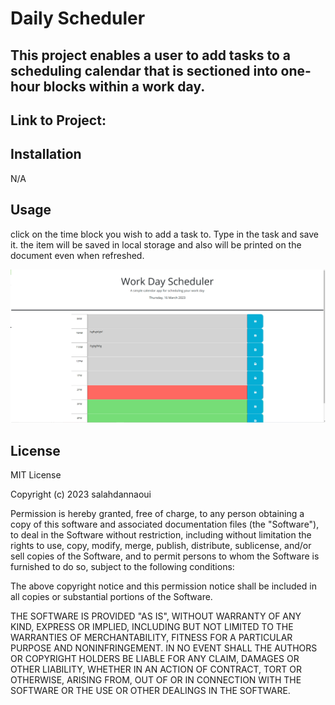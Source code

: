 # Daily Scheduler

## This project enables a user to add tasks to a scheduling calendar that is sectioned into one-hour blocks within a work day.


## Link to Project:  
## Installation

N/A

## Usage

click on the time block you wish to add a task to. Type in the task and save it. the item will be saved in local storage and also will be printed on the document even when refreshed.

![Screenshot1](./Assets/images/screenshot1.png)


## License

MIT License

Copyright (c) 2023 salahdannaoui

Permission is hereby granted, free of charge, to any person obtaining a copy
of this software and associated documentation files (the "Software"), to deal
in the Software without restriction, including without limitation the rights
to use, copy, modify, merge, publish, distribute, sublicense, and/or sell
copies of the Software, and to permit persons to whom the Software is
furnished to do so, subject to the following conditions:

The above copyright notice and this permission notice shall be included in all
copies or substantial portions of the Software.

THE SOFTWARE IS PROVIDED "AS IS", WITHOUT WARRANTY OF ANY KIND, EXPRESS OR
IMPLIED, INCLUDING BUT NOT LIMITED TO THE WARRANTIES OF MERCHANTABILITY,
FITNESS FOR A PARTICULAR PURPOSE AND NONINFRINGEMENT. IN NO EVENT SHALL THE
AUTHORS OR COPYRIGHT HOLDERS BE LIABLE FOR ANY CLAIM, DAMAGES OR OTHER
LIABILITY, WHETHER IN AN ACTION OF CONTRACT, TORT OR OTHERWISE, ARISING FROM,
OUT OF OR IN CONNECTION WITH THE SOFTWARE OR THE USE OR OTHER DEALINGS IN THE
SOFTWARE.